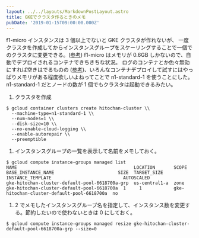 ```yaml
---
layout: ../../layouts/MarkdownPostLayout.astro
title: GKEでクラスタ作るときのメモ
pubDate: '2019-01-15T09:00:00.000Z'
---
```


f1-micro インスタンスは 3 個以上でないと GKE クラスタが作れないが、
一度クラスタを作成してからインスタンスグループをスケーリングすることで一個でのクラスタに変更できる。([参考](https://snyke.net/post/kubernetes-playground/))
f1-micro はメモリが 0.6GB しかないので、自動でデプロイされるコンテナできちきちな状況。
ログのコンテナとか色々無効にすれば空きはでるものの ([参考](https://qiita.com/apstndb/items/1c3f8ea026ed6b27e357))、いろんなコンテナデプロイして試すにはやっぱりメモリがある程度欲しいよねってことで n1-standard-1 を使うことにした。
n1-standard-1 だとノードの数が 1 個でもクラスタは起動できるみたい。

1. クラスタを作成
  ```
  $ gcloud container clusters create hitochan-cluster \\
    --machine-type=n1-standard-1 \\
    --num-nodes=1 \\
    --disk-size=10 \\
    --no-enable-cloud-logging \\
    --enable-autorepair \\
    --preemptible
  ```
1. インスタンスグループの一覧を表示して名前をメモしておく。
  ```
  $ gcloud compute instance-groups managed list
  NAME                                            LOCATION       SCOPE  BASE_INSTANCE_NAME                        SIZE  TARGET_SIZE  INSTANCE_TEMPLATE                           AUTOSCALED
  gke-hitochan-cluster-default-pool-6618700a-grp  us-central1-a  zone   gke-hitochan-cluster-default-pool-6618700a  1     1            gke-hitochan-cluster-default-pool-6618700a  no
  ```
1. 2 でメモしたインスタンスグループ名を指定して、インスタンス数を変更する。節約したいので使わないときは 0 にしておく。
  ```
  $ gcloud compute instance-groups managed resize gke-hitochan-cluster-default-pool-6618700a-grp --size=0
  ```
